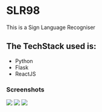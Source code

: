 # SLR98

This is a Sign Language Recogniser 
## The TechStack used is:
- Python
- Flask
- ReactJS

### Screenshots

<img src="result/land.png" >
<img src = "result/pre1.png" >
<img src = "result/pre2.png" >

